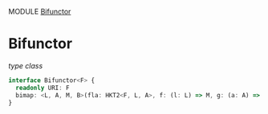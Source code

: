 MODULE [Bifunctor](https://github.com/gcanti/fp-ts/blob/master/src/Bifunctor.ts)
# Bifunctor
*type class*
```ts
interface Bifunctor<F> {
  readonly URI: F
  bimap: <L, A, M, B>(fla: HKT2<F, L, A>, f: (l: L) => M, g: (a: A) => B) => HKT2<F, M, B>
}
```
